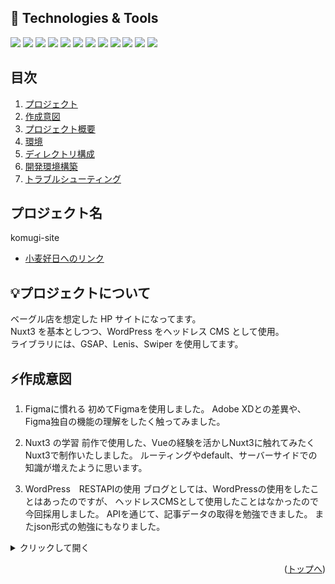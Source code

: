 <div id="top"></div>

## 🔧 Technologies & Tools
<!-- シールド一覧 -->
![](https://img.shields.io/badge/UI-Figma-informational?style=flat&logo=figma&logoColor=white&color=2bbc8a)
![](https://img.shields.io/badge/UI-Nuxt-informational?logo=nuxt&logoColor=white&color=2bbc8a)
![](https://img.shields.io/badge/Code-Vue-informational?style=flat&logo=vuedotjs&logoColor=white&color=2bbc8a)
![](https://img.shields.io/badge/Code-TypeScript-informational?style=flat&logo=typescript&logoColor=white&color=2bbc8a)
![](https://img.shields.io/badge/CMS-WordPress-informational?style=flat&logo=wordpress&logoColor=white&color=2bbc8a)
![](https://img.shields.io/badge/Tool-Photoshop-informational?style=flat&logo=affinityphoto&logoColor=white&color=2bbc8a)
![](https://img.shields.io/badge/Editor-VScode-informational?style=flat&logo=intellijidea&logoColor=white&color=2bbc8a)
![](https://img.shields.io/badge/Code-Node.js-informational?logo=nodedotjs&logoColor=white&color=2bbc8a)
![](https://img.shields.io/badge/Tool-illustrator-informational?logo=affinitydesigner&logoColor=white&color=2bbc8a)
![](https://img.shields.io/badge/Plugins-lanis-informational?logo=swiper&logoColor=white&color=2bbc8a)
![](https://img.shields.io/badge/Plugins-Swiper-informational?logo=swiper&logoColor=white&color=2bbc8a)
![](https://img.shields.io/badge/Plugins-Gsap-informational?logo=greensock&logoColor=white&color=2bbc8a)

  <!-- フレームワーク -->
  <!-- Nuxt -->

<!-- vue -->

<!-- node -->

<!-- ソフトウェア-->
<!-- photoshop -->

<!-- illustrator -->

<!-- figma -->

<!-- CMS -->
<!-- WP -->
<!-- 管理ツール -->
<!-- github -->

<!-- npm -->


<!-- ライブラリ -->
<!-- GSAP -->

<!-- lenis -->
<!-- swiper -->


## 目次

1. [プロジェクト](#プロジェクト)
2. [作成意図](#作成意図)
3. [プロジェクト概要](#プロジェクト概要)
4. [環境](#環境)
5. [ディレクトリ構成](#ディレクトリ構成)
6. [開発環境構築](#開発環境構築)
7. [トラブルシューティング](#トラブルシューティング)

## プロジェクト名

komugi-site
- [小麦好日へのリンク](https://kancha.org/komugi-site/)

## 💡プロジェクトについて

ベーグル店を想定した HP サイトになってます。<br/>
Nuxt3 を基本としつつ、WordPress をヘッドレス CMS として使用。<br/>
ライブラリには、GSAP、Lenis、Swiper を使用してます。

## ⚡作成意図
1. Figmaに慣れる
初めてFigmaを使用しました。
Adobe XDとの差異や、Figma独自の機能の理解をしたく触ってみました。

2. Nuxt3 の学習
前作で使用した、Vueの経験を活かしNuxt3に触れてみたく
Nuxt3で制作いたしました。
ルーティングやdefault、サーバーサイドでの知識が増えたように思います。

3. WordPress　RESTAPIの使用
ブログとしては、WordPressの使用をしたことはあったのですが、
ヘッドレスCMSとして使用したことはなかったので今回採用しました。
APIを通じて、記事データの取得を勉強できました。
またjson形式の勉強にもなりました。



<!-- プロジェクトの概要を記載 -->

<details>
<summary>クリックして開く</summary>
・トップ
画面が移り変わる仕様。
ロゴはillustratorにて作成しました。
内容は一度、figmaで作成したものを元に作成いたしました。

・About
GSAP での簡易的なパララックスにしてます。

・Feature
背景をパララックスにし、トグルで内容の詳細を確認できる内容となってます。

・Bagle
Swiper でカルーセルのようにし、
正面を見やすいよう整形。
ベーグルは、フリー画像から個々のベーグルへ phothoshop で加工を行いました。

・Access
GoogleMAP と、GoogleCalendar を埋め込んでます。
背景テキストが切り替わるような仕様になってます。

・News
WordPress の記事を API 経由で表示する内容となってます。

・header, footer
ヘッダーはトップセクション以下で表示にし、
lenis でスムーススクロールするような内容となってます。

</details>
<p align="right">(<a href="#top">トップへ</a>)</p>
